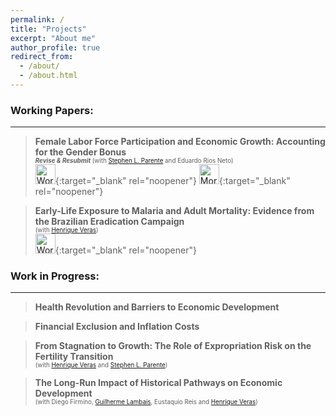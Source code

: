 ```yaml
---
permalink: /
title: "Projects"
excerpt: "About me"
author_profile: true
redirect_from: 
  - /about/
  - /about.html
---
```

### Working Papers:
------

> **Female Labor Force Participation and Economic Growth: Accounting for the Gender Bonus**<br/>
> <span style="font-size:0.7em"> **_Revise & Resubmit_** (with [Stephen L. Parente](https://publish.illinois.edu/parente/) and Eduardo Rios Neto) </span>  
> [<img src="https://upload.wikimedia.org/wikipedia/commons/8/87/PDF_file_icon.svg" width="32" height="32" title="Working Paper">](https://github.com/diogobaerlocher/GenderBonus/blob/main/genderbonus.pdf){:target="_blank" rel="noopener"} [<img src="https://upload.wikimedia.org/wikipedia/commons/9/91/Octicons-mark-github.svg" width="32" height="32" title="More about this Project">](https://github.com/diogobaerlocher/GenderBonus){:target="_blank" rel="noopener"}  

> **Early-Life Exposure to Malaria and Adult Mortality: Evidence from the Brazilian Eradication Campaign**<br/>
> <span style="font-size:0.7em"> (with [Henrique Veras](https://sites.google.com/view/henriquefonseca/home)) </span>  
> [<img src="https://upload.wikimedia.org/wikipedia/commons/8/87/PDF_file_icon.svg" width="32" height="32" title="Working Paper">](https://drive.google.com/file/d/1dIZK5thBKYu-IsduU5E65SdG_z4sQW8h/view){:target="_blank" rel="noopener"}

### Work in Progress:
------

> **Health Revolution and Barriers to Economic Development**<br/>

> **Financial Exclusion and Inflation Costs**<br/>

> **From Stagnation to Growth: The Role of Expropriation Risk on the Fertility Transition**<br/>
><span style="font-size:0.7em"> (with [Henrique Veras](https://sites.google.com/view/henriquefonseca/home) and [Stephen L. Parente](https://publish.illinois.edu/parente/))  </span>   

> **The Long-Run Impact of Historical Pathways on Economic Development**<br/>
> <span style="font-size:0.7em"> (with Diego Firmino, [Guilherme Lambais](https://gbrlambais.github.io/), Eustaquio Reis and [Henrique Veras](https://sites.google.com/view/henriquefonseca/home))  </span>   

